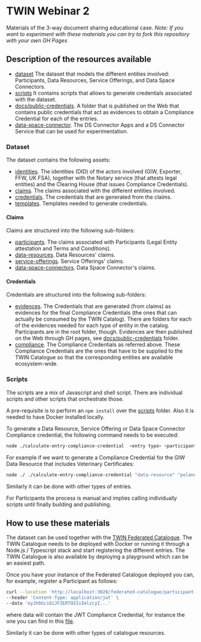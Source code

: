 # TWIN Webinar 2

Materials of the 3-way document sharing educational case. 
*Note: If you want to experiment with these materials you can try to fork this repository with your own GH Pages* 

## Description of the resources available

* [dataset](./dataset) The dataset that models the different entities involved: Participants, Data Resources, Service Offerings, and Data Space Connectors.
* [scripts](./scripts/) It contains scripts that allows to generate credentials associated with the dataset.
* [docs/public-credentials](./docs/public-credentials/). A folder that is published on the Web that contains public credentials that act as evidences to obtain a Compliance Credential for each of the entries.
* [data-space-connector](./data-space-connector). The DS Connector Apps and a DS Connector Service that can be used for experimentation.

### Dataset

The dataset contains the following assets:

* [identities](./dataset/identities). The identities (DID) of the actors involved (GIW, Exporter, FFW, UK FSA), together with the Notary service (that attests legal entities) and the Clearing House (that issues Compliance Credentials).
* [claims](./dataset/claims). The claims associated with the different entities involved.
* [credentials](./dataset/credentials/). The credentials that are generated from the claims.
* [templates](./dataset/templates). Templates needed to generate credentials.

#### Claims

Claims are structured into the following sub-folders:

* [participants](./dataset/claims/participants/). The claims associated with Participants (Legal Entity attestation and Terms and Conditions).
* [data-resources](./dataset/claims/data-resources/). Data Resources' claims.
* [service-offerings](./dataset/claims/service-offerings/). Service Offerings' claims.
* [data-space-connectors](./dataset/claims/data-space-connectors). Data Space Connector's claims.

#### Credentials

Credentials are structured into the following sub-folders:

* [evidences](./dataset/credentials/evidences/). The Credentials that are generated (from claims) as evidences for the final Compliance Credentials (the ones that can actually be consumed by the TWIN Catalog). There are folders for each of the evidences needed for each type of entity in the catalog. Participants are in the root folder, though. Evidences are then published on the Web through GH pages, see [docs/public-credentials](./docs/public-credentials/) folder.
* [compliance](./dataset/credentials/compliance). The Compliance Credentials as referred above. These Compliance Credentials are the ones that have to be supplied to the TWIN Catalogue so that the corresponding entities are available ecosystem-wide. 

### Scripts

The scripts are a mix of Javascript and shell script. There are individual scripts and other scripts that orchestrate those.

A pre-requisite is to perform an `npm install` over the [scripts](./scripts) folder. Also it is needed to have Docker installed locally.

To generate a Data Resource, Service Offering or Data Space Connector Compliance credential, the following command needs to be executed:

```sh
node ./calculate-entry-compliance-credential  <entry type> <participant name> <entry name> <entry id>
```

For example if we want to generate a Compliance Credential for the GIW Data Resource that includes Veterinary Certificates:

```sh
node ./ ./calculate-entry-compliance-credential "data-resource" "poland-veterinary-agency" "giw-vet-cert" "https://my-ds-connectors.example.org/giw-ds-connector"
```

Similarly it can be done with other types of entries.

For Participants the process is manual and implies calling individually scripts until finally building and publishing. 

## How to use these materials

The dataset can be used together with the [TWIN Federated Catalogue](https://github.com/twinfoundation/federated-catalogue). The TWIN Catalogue needs to be deployed with Docker or running it through a Node.js / Typescript stack and start registering the different entries. The TWIN Catalogue is also available by deploying a playground which can be an easiest path.

Once you have your instance of the Federated Catalogue deployed you can, for example, register a Participant as follows:

```sh
curl --location 'http://localhost:3020/federated-catalogue/participant-credentials' \
--header 'Content-Type: application/jwt' \
--data 'eyJhbGciOiJFZERTQSIsImlzcyI...'
```

where data will contain the JWT Compliance Credential, for instance the one you can find in this [file](./dataset/credentials/compliance/ffw-compliant-participant.json).

Similarly it can be done with other types of catalogue resources.
